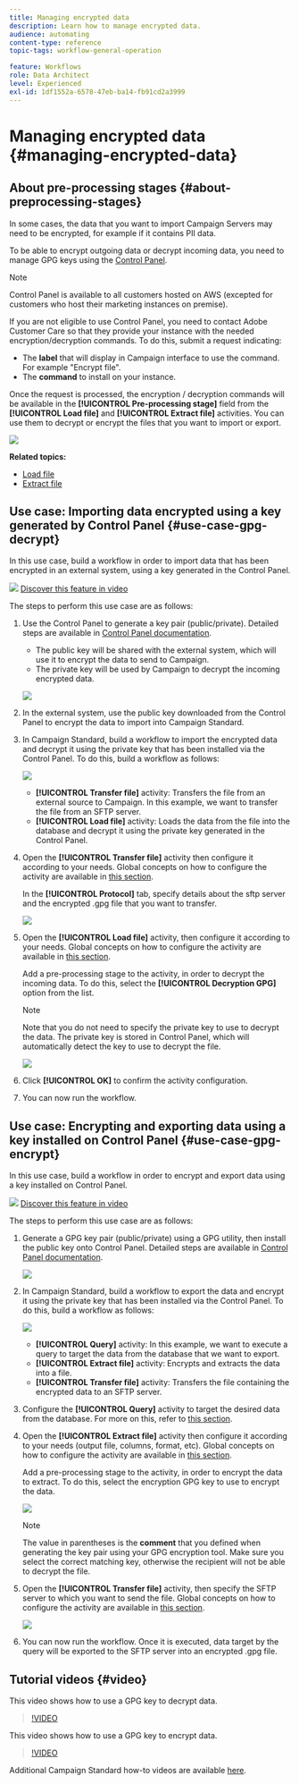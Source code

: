 ```yaml
---
title: Managing encrypted data
description: Learn how to manage encrypted data.
audience: automating
content-type: reference
topic-tags: workflow-general-operation

feature: Workflows
role: Data Architect
level: Experienced
exl-id: 1df1552a-6578-47eb-ba14-fb91cd2a3999
---
```

# Managing encrypted data {#managing-encrypted-data}

## About pre-processing stages {#about-preprocessing-stages}

In some cases, the data that you want to import Campaign Servers may need to be encrypted, for example if it contains PII data.

To be able to encrypt outgoing data or decrypt incoming data, you need to manage GPG keys using the [Control Panel](https://experienceleague.adobe.com/docs/control-panel/using/instances-settings/gpg-keys-management.html).

>[!NOTE]
>
>Control Panel is available to all customers hosted on AWS (excepted for customers who host their marketing instances on premise).

If you are not eligible to use Control Panel, you need to contact Adobe Customer Care so that they provide your instance with the needed encryption/decryption commands. To do this, submit a request indicating:

* The **label** that will display in Campaign interface to use the command. For example "Encrypt file".
* The **command** to install on your instance.

Once the request is processed, the encryption / decryption commands will be available in the **[!UICONTROL Pre-processing stage]** field from the **[!UICONTROL Load file]** and **[!UICONTROL Extract file]** activities. You can use them to decrypt or encrypt the files that you want to import or export.

   ![](assets/preprocessing-encryption.png)

**Related topics:**

* [Load file](../../automating/using/load-file.md)
* [Extract file](../../automating/using/extract-file.md)

## Use case: Importing data encrypted using a key generated by Control Panel {#use-case-gpg-decrypt}

In this use case, build a workflow in order to import data that has been encrypted in an external system, using a key generated in the Control Panel.

![](assets/do-not-localize/how-to-video.png) [Discover this feature in video](#video)

The steps to perform this use case are as follows:

1. Use the Control Panel to generate a key pair (public/private). Detailed steps are available in [Control Panel documentation](https://experienceleague.adobe.com/docs/control-panel/using/instances-settings/gpg-keys-management.html#decrypting-data).

    * The public key will be shared with the external system, which will use it to  encrypt the data to send to Campaign.
    * The private key will be used by Campaign to decrypt the incoming encrypted data.

    ![](assets/gpg_generate.png)

1. In the external system, use the public key downloaded from the Control Panel to encrypt the data to import into Campaign Standard.

1. In Campaign Standard, build a workflow to import the encrypted data and decrypt it using the private key that has been installed via the Control Panel. To do this, build a workflow as follows:

   ![](assets/gpg_workflow.png)

    * **[!UICONTROL Transfer file]** activity: Transfers the file from an external source to Campaign. In this example, we want to transfer the file from an SFTP server.
    * **[!UICONTROL Load file]** activity: Loads the data from the file into the database and decrypt it using the private key generated in the Control Panel.

1. Open the **[!UICONTROL Transfer file]** activity then configure it according to your needs. Global concepts on how to configure the activity are available in [this section](../../automating/using/load-file.md).

    In the **[!UICONTROL Protocol]** tab, specify details about the sftp server and the encrypted .gpg file that you want to transfer.

    ![](assets/gpg_transfer.png)

1. Open the **[!UICONTROL Load file]** activity, then configure it according to your needs. Global concepts on how to configure the activity are available in [this section](../../automating/using/load-file.md).

    Add a pre-processing stage to the activity, in order to decrypt the incoming data. To do this, select the **[!UICONTROL Decryption GPG]** option from the list.

    >[!NOTE]
    >
    >Note that you do not need to specify the private key to use to decrypt the data. The private key is stored in Control Panel, which will automatically detect the key to use to decrypt the file.

    ![](assets/gpg_load.png)

1. Click **[!UICONTROL OK]** to confirm the activity configuration.

1. You can now run the workflow.

## Use case: Encrypting and exporting data using a key installed on Control Panel {#use-case-gpg-encrypt}

In this use case, build a workflow in order to encrypt and export data using a key installed on Control Panel.

![](assets/do-not-localize/how-to-video.png) [Discover this feature in video](#video)

The steps to perform this use case are as follows:

1. Generate a GPG key pair (public/private) using a GPG utility, then install the public key onto Control Panel. Detailed steps are available in [Control Panel documentation](https://experienceleague.adobe.com/docs/control-panel/using/instances-settings/gpg-keys-management.html#encrypting-data).

    ![](assets/gpg_install.png)

1. In Campaign Standard, build a workflow to export the data and encrypt it using the private key that has been installed via the Control Panel. To do this, build a workflow as follows:

    ![](assets/gpg-workflow-export.png)

    * **[!UICONTROL Query]** activity: In this example, we want to execute a query to target the data from the database that we want to export.
    * **[!UICONTROL Extract file]** activity: Encrypts and extracts the data into a file.
    * **[!UICONTROL Transfer file]** activity: Transfers the file containing the encrypted data to an SFTP server.

1. Configure the **[!UICONTROL Query]** activity to target the desired data from the database. For more on this, refer to [this section](../../automating/using/query.md).

1. Open the **[!UICONTROL Extract file]** activity then configure it according to your needs (output file, columns, format, etc). Global concepts on how to configure the activity are available in [this section](../../automating/using/extract-file.md).

    Add a pre-processing stage to the activity, in order to encrypt the data to extract. To do this, select the encryption GPG key to use to encrypt the data.

    ![](assets/gpg-extract-stage.png)

    >[!NOTE]
    >
    >The value in parentheses is the **comment** that you defined when generating the key pair using your GPG encryption tool. Make sure you select the correct matching key, otherwise the recipient will not be able to decrypt the file.

1. Open the **[!UICONTROL Transfer file]** activity, then specify the SFTP server to which you want to send the file. Global concepts on how to configure the activity are available in [this section](../../automating/using/transfer-file.md).

    ![](assets/gpg-transfer-encrypt.png)

1. You can now run the workflow. Once it is executed, data target by the query will be exported to the SFTP server into an encrypted .gpg file.

## Tutorial videos {#video}

This video shows how to use a GPG key to decrypt data.

>[!VIDEO](https://video.tv.adobe.com/v/35753?quality=12)

This video shows how to use a GPG key to encrypt data.

>[!VIDEO](https://video.tv.adobe.com/v/36380?quality=12)

Additional Campaign Standard how-to videos are available [here](https://experienceleague.adobe.com/docs/campaign-standard-learn/tutorials/overview.html?lang=en).
